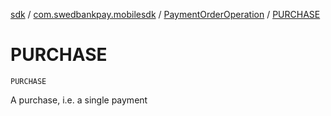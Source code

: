 [sdk](../../index.md) / [com.swedbankpay.mobilesdk](../index.md) / [PaymentOrderOperation](index.md) / [PURCHASE](./-p-u-r-c-h-a-s-e.md)

# PURCHASE

`PURCHASE`

A purchase, i.e. a single payment

